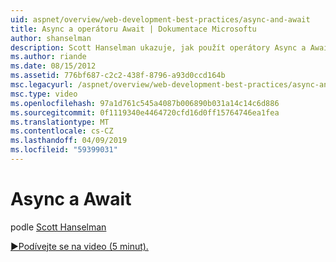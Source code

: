 ```yaml
---
uid: aspnet/overview/web-development-best-practices/async-and-await
title: Async a operátoru Await | Dokumentace Microsoftu
author: shanselman
description: Scott Hanselman ukazuje, jak použít operátory Async a Await podpory v technologii ASP.NET 4.5.
ms.author: riande
ms.date: 08/15/2012
ms.assetid: 776bf687-c2c2-438f-8796-a93d0ccd164b
msc.legacyurl: /aspnet/overview/web-development-best-practices/async-and-await
msc.type: video
ms.openlocfilehash: 97a1d761c545a4087b006890b031a14c14c6d886
ms.sourcegitcommit: 0f1119340e4464720cfd16d0ff15764746ea1fea
ms.translationtype: MT
ms.contentlocale: cs-CZ
ms.lasthandoff: 04/09/2019
ms.locfileid: "59399031"
---
```

# <a name="async-and-await"></a>Async a Await

podle [Scott Hanselman](https://github.com/shanselman)

[&#9654;Podívejte se na video (5 minut).](https://channel9.msdn.com/Blogs/ASP-NET-Site-Videos/async-and-await)
